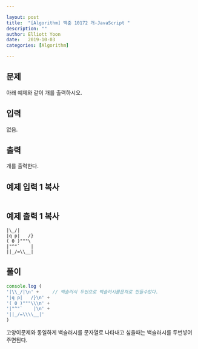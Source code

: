 ```yaml
---

layout: post
title:  "[Algorithm] 백준 10172 개-JavaScript "
description: ""
author: Elliott Yoon
date:   2019-10-03
categories: [Algorithm] 

---
```




## 문제

아래 예제와 같이 개를 출력하시오.

## 입력

없음.

## 출력

개를 출력한다.



## 예제 입력 1 복사

```

```

## 예제 출력 1 복사

```
|\_/|
|q p|   /}
( 0 )"""\
|"^"`    |
||_/=\\__|
```



## 풀이

```js
console.log (
'|\\_/|\n' +     // 백슬러시 두번으로 백슬러시를문자로 만들수있다.
'|q p|   /}\n' +
'( 0 )"""\\\n' +
'|"^"`    |\n' +
'||_/=\\\\__|'
)

```



고양이문제와 동일하게 백슬러시를 문자열로 나타내고 싶을때는 백슬러시를 두번넣어주면된다.




